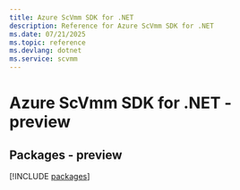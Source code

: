 ```yaml
---
title: Azure ScVmm SDK for .NET
description: Reference for Azure ScVmm SDK for .NET
ms.date: 07/21/2025
ms.topic: reference
ms.devlang: dotnet
ms.service: scvmm
---
```

# Azure ScVmm SDK for .NET - preview
## Packages - preview
[!INCLUDE [packages](scvmm-index.md)]